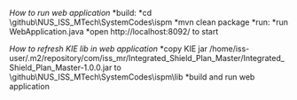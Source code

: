 *How to run web application*
*build:
*cd <your folder>\github\NUS_ISS_MTech\SystemCodes\ispm
*mvn clean package
*run:
*run WebApplication.java 
*open http://localhost:8092/ to start

*How to refresh KIE lib in web application*
*copy KIE jar /home/iss-user/.m2/repository/com/iss_mr/Integrated_Shield_Plan_Master/Integrated_Shield_Plan_Master-1.0.0.jar to <your folder>\github\NUS_ISS_MTech\SystemCodes\ispm\lib
*build and run web application 
